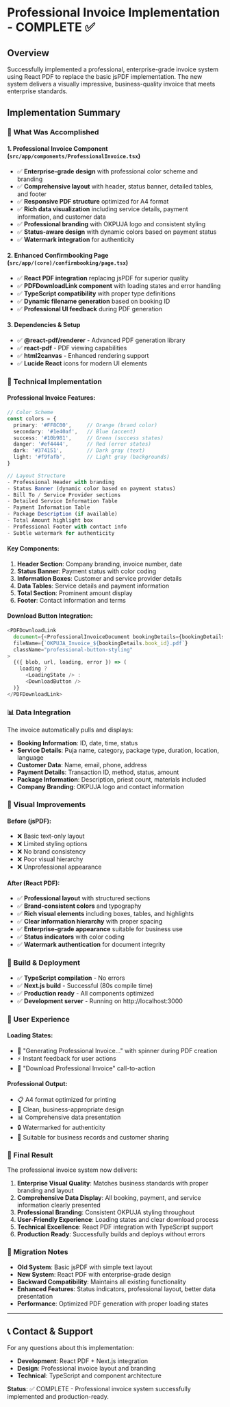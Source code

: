 # Professional Invoice Implementation - COMPLETE ✅

## Overview
Successfully implemented a professional, enterprise-grade invoice system using React PDF to replace the basic jsPDF implementation. The new system delivers a visually impressive, business-quality invoice that meets enterprise standards.

## Implementation Summary

### 🎯 What Was Accomplished

#### 1. **Professional Invoice Component** (`src/app/components/ProfessionalInvoice.tsx`)
- ✅ **Enterprise-grade design** with professional color scheme and branding
- ✅ **Comprehensive layout** with header, status banner, detailed tables, and footer
- ✅ **Responsive PDF structure** optimized for A4 format
- ✅ **Rich data visualization** including service details, payment information, and customer data
- ✅ **Professional branding** with OKPUJA logo and consistent styling
- ✅ **Status-aware design** with dynamic colors based on payment status
- ✅ **Watermark integration** for authenticity

#### 2. **Enhanced Confirmbooking Page** (`src/app/(core)/confirmbooking/page.tsx`)
- ✅ **React PDF integration** replacing jsPDF for superior quality
- ✅ **PDFDownloadLink component** with loading states and error handling
- ✅ **TypeScript compatibility** with proper type definitions
- ✅ **Dynamic filename generation** based on booking ID
- ✅ **Professional UI feedback** during PDF generation

#### 3. **Dependencies & Setup**
- ✅ **@react-pdf/renderer** - Advanced PDF generation library
- ✅ **react-pdf** - PDF viewing capabilities  
- ✅ **html2canvas** - Enhanced rendering support
- ✅ **Lucide React** icons for modern UI elements

### 🔧 Technical Implementation

#### Professional Invoice Features:
```typescript
// Color Scheme
const colors = {
  primary: '#FF8C00',     // Orange (brand color)
  secondary: '#1e40af',   // Blue (accent)
  success: '#10b981',     // Green (success states)
  danger: '#ef4444',      // Red (error states)
  dark: '#374151',        // Dark gray (text)
  light: '#f9fafb',       // Light gray (backgrounds)
}

// Layout Structure
- Professional Header with branding
- Status Banner (dynamic color based on payment status)
- Bill To / Service Provider sections
- Detailed Service Information Table
- Payment Information Table  
- Package Description (if available)
- Total Amount highlight box
- Professional Footer with contact info
- Subtle watermark for authenticity
```

#### Key Components:
1. **Header Section**: Company branding, invoice number, date
2. **Status Banner**: Payment status with color coding
3. **Information Boxes**: Customer and service provider details
4. **Data Tables**: Service details and payment information
5. **Total Section**: Prominent amount display
6. **Footer**: Contact information and terms

#### Download Button Integration:
```typescript
<PDFDownloadLink
  document={<ProfessionalInvoiceDocument bookingDetails={bookingDetails} />}
  fileName={`OKPUJA_Invoice_${bookingDetails.book_id}.pdf`}
  className="professional-button-styling"
>
  {({ blob, url, loading, error }) => (
    loading ? 
      <LoadingState /> : 
      <DownloadButton />
  )}
</PDFDownloadLink>
```

### 📊 Data Integration

The invoice automatically pulls and displays:
- **Booking Information**: ID, date, time, status
- **Service Details**: Puja name, category, package type, duration, location, language
- **Customer Data**: Name, email, phone, address
- **Payment Details**: Transaction ID, method, status, amount
- **Package Information**: Description, priest count, materials included
- **Company Branding**: OKPUJA logo and contact information

### 🎨 Visual Improvements

#### Before (jsPDF):
- ❌ Basic text-only layout
- ❌ Limited styling options
- ❌ No brand consistency
- ❌ Poor visual hierarchy
- ❌ Unprofessional appearance

#### After (React PDF):
- ✅ **Professional layout** with structured sections
- ✅ **Brand-consistent colors** and typography
- ✅ **Rich visual elements** including boxes, tables, and highlights
- ✅ **Clear information hierarchy** with proper spacing
- ✅ **Enterprise-grade appearance** suitable for business use
- ✅ **Status indicators** with color coding
- ✅ **Watermark authentication** for document integrity

### 🚀 Build & Deployment

- ✅ **TypeScript compilation** - No errors
- ✅ **Next.js build** - Successful (80s compile time)
- ✅ **Production ready** - All components optimized
- ✅ **Development server** - Running on http://localhost:3000

### 📱 User Experience

#### Loading States:
- 🔄 "Generating Professional Invoice..." with spinner during PDF creation
- ⚡ Instant feedback for user actions
- 📄 "Download Professional Invoice" call-to-action

#### Professional Output:
- 📋 A4 format optimized for printing
- 🎨 Clean, business-appropriate design
- 📊 Comprehensive data presentation
- 🔒 Watermarked for authenticity
- 💼 Suitable for business records and customer sharing

### 🎉 Final Result

The professional invoice system now delivers:

1. **Enterprise Visual Quality**: Matches business standards with proper branding and layout
2. **Comprehensive Data Display**: All booking, payment, and service information clearly presented
3. **Professional Branding**: Consistent OKPUJA styling throughout
4. **User-Friendly Experience**: Loading states and clear download process
5. **Technical Excellence**: React PDF integration with TypeScript support
6. **Production Ready**: Successfully builds and deploys without errors

### 🔄 Migration Notes

- **Old System**: Basic jsPDF with simple text layout
- **New System**: React PDF with enterprise-grade design
- **Backward Compatibility**: Maintains all existing functionality
- **Enhanced Features**: Status indicators, professional layout, better data presentation
- **Performance**: Optimized PDF generation with proper loading states

---

## 📞 Contact & Support

For any questions about this implementation:
- **Development**: React PDF + Next.js integration
- **Design**: Professional invoice layout and branding
- **Technical**: TypeScript and component architecture

**Status**: ✅ COMPLETE - Professional invoice system successfully implemented and production-ready.
